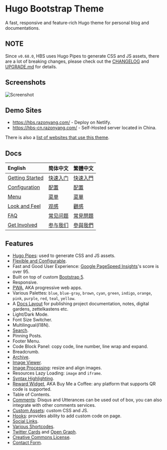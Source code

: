 # Hugo Bootstrap Theme

A fast, responsive and feature-rich Hugo theme for personal blog and documentations.

## NOTE

Since `v0.68.0`, HBS uses Hugo Pipes to generate CSS and JS assets, there are a lot of breaking changes, please check out the [CHANGELOG](CHANGELOG.md) and [UPGRADE.md](UPGRADE.md) for details.

## Screenshots

![Screenshot](https://raw.githubusercontent.com/razonyang/hugo-theme-bootstrap/master/images/screenshot.png)

## Demo Sites

- https://hbs.razonyang.com/ - Deploy on Netlify.
- https://hbs-cn.razonyang.com/ - Self-Hosted server located in China.

There is also a [list of websites that use this theme](https://github.com/razonyang/hugo-theme-bootstrap/blob/master/USERS.md).

## Docs

| English | 简体中文 | 繁體中文
|:---|:---|:---
| [Getting Started](https://hbs.razonyang.com/en/docs/getting-started) | [快速入门](https://hbs.razonyang.com/zh-cn/docs/getting-started) | [快速入門](https://hbs.razonyang.com/zh-tw/docs/getting-started)
| [Configuration](https://hbs.razonyang.com/en/docs/configuration) | [配置](https://hbs.razonyang.com/zh-cn/docs/configuration) | [配置](https://hbs.razonyang.com/zh-tw/docs/configuration)
| [Menu](https://hbs.razonyang.com/en/docs/menu) | [菜单](https://hbs.razonyang.com/zh-cn/docs/menu) | [菜單](https://hbs.razonyang.com/zh-tw/posts/menu)
| [Look and Feel](https://hbs.razonyang.com/en/docs/look-and-feel) | [观感](https://hbs.razonyang.com/zh-cn/docs/look-and-feel) | [觀感](https://hbs.razonyang.com/zh-tw/docs/look-and-feel)
| [FAQ](https://hbs.razonyang.com/en/faq) | [常见问题](https://hbs.razonyang.com/zh-cn/faq) | [常見問題](https://hbs.razonyang.com/zh-tw/faq)
| [Get Involved](https://hbs.razonyang.com/en/docs/get-involved) | [参与我们](https://hbs.razonyang.com/zh-cn/docs/get-involved) | [參與我們](https://hbs.razonyang.com/zh-tw/docs/get-involved)

## Features

- [Hugo Pipes](https://gohugo.io/hugo-pipes/): used to generate CSS and JS assets.
- [Flexible and Configurable](https://hbs.razonyang.com/en/docs/configuration).
- Fast and Good User Experience: [Google PageSpeed Insights](https://pagespeed.web.dev/report?url=https://hbs.razonyang.com/en/)'s score is over 95.
- Built on top of custom [Bootstrap 5](https://getbootstrap.com/).
- Responsive.
- [PWA](https://hbs.razonyang.com/en/docs/pwa), AKA progressive web apps.
- Various Palettes: `blue`, `blue-gray`, `brown`, `cyan`, `green`, `indigo`, `orange`, `pink`, `purple`, `red`, `teal`, `yellow`.
- A [Docs Layout](https://hbs.razonyang.com/en/docs/layouts/docs) for publishing project documentation, notes, digital gardens, zettelkastens etc.
- Light/Dark Mode.
- Font Size Switcher.
- Multilingual(I18N).
- [Search](https://hbs.razonyang.com/en/docs/search).
- Pinning Posts.
- Footer Menu.
- Code Block Panel: copy code, line number, line wrap and expand.
- Breadcrumb.
- [Archive](https://hbs.razonyang.com/en/docs/archives).
- [Image Viewer](https://hbs.razonyang.com/en/docs/image-viewer).
- [Image Processing](https://hbs.razonyang.com/en/docs/image-processing): resize and align images.
- Resources Lazy Loading: `image` and `iframe`.
- [Syntax Highlighting](https://hbs.razonyang.com/en/docs/look-and-feel#syntax-highlighting).
- [Reward Widget](https://hbs.razonyang.com/en/docs/widgets/reward), AKA Buy Me a Coffee: any platform that supports QR code is supported.
- Table of Contents.
- [Comments](https://hbs.razonyang.com/en/docs/widgets/comments): Disqus and Utterances can be used out of box, you can also integrate with other comments services.
- [Custom Assets](https://hbs.razonyang.com/en/docs/custom-assets): custom CSS and JS.
- [Hooks](https://hbs.razonyang.com/en/docs/hooks): provides ability to add custom code on page.
- [Social Links](https://hbs.razonyang.com/en/docs/widgets/social-links).
- [Various Shortcodes](https://hbs.razonyang.com/en/docs/shortcodes).
- [Twitter Cards](https://gohugo.io/templates/internal/#configure-twitter-cards) and [Open Graph](https://gohugo.io/templates/internal/#configure-open-graph).
- [Creative Commons License](https://creativecommons.org/licenses/).
- [Contact Form](https://hbs.razonyang.com/en/docs/layouts/contact-form).
